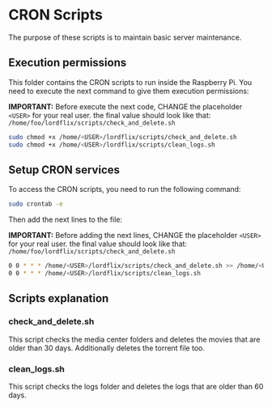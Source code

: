 # CRON Scripts

The purpose of these scripts is to maintain basic server maintenance.

## Execution permissions

This folder contains the CRON scripts to run inside the Raspberry Pi. You need to execute the next command to give them execution permissions:

**IMPORTANT:** Before execute the next code, CHANGE the placeholder `<USER>` for your real user. the final value should look like that:
`/home/foo/lordflix/scripts/check_and_delete.sh`

```bash
sudo chmod +x /home/<USER>/lordflix/scripts/check_and_delete.sh
sudo chmod +x /home/<USER>/lordflix/scripts/clean_logs.sh
```

## Setup CRON services
To access the CRON scripts, you need to run the following command:

```bash
sudo crontab -e
```

Then add the next lines to the file:

**IMPORTANT:** Before adding the next lines, CHANGE the placeholder `<USER>` for your real user. the final value should look like that:
`/home/foo/lordflix/scripts/check_and_delete.sh`

```bash
0 0 * * * /home/<USER>/lordflix/scripts/check_and_delete.sh >> /home/<USER>/lordflix/logs/check_and_delete.log 2>&1
0 0 * * * /home/<USER>/lordflix/scripts/clean_logs.sh
```

## Scripts explanation

### check_and_delete.sh

This script checks the media center folders and deletes the movies that are older than 30 days. Additionally deletes the torrent file too.

### clean_logs.sh

This script checks the logs folder and deletes the logs that are older than 60 days.

